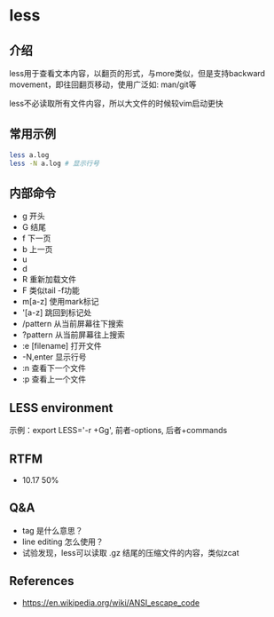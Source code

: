 
# less

## 介绍

less用于查看文本内容，以翻页的形式，与more类似，但是支持backward movement，即往回翻页移动，使用广泛如: man/git等

less不必读取所有文件内容，所以大文件的时候较vim启动更快

## 常用示例

```bash
less a.log
less -N a.log # 显示行号
```

## 内部命令

- g         开头
- G         结尾
- f         下一页
- b         上一页
- u
- d
- R         重新加载文件
- F         类似tail -f功能
- m[a-z] 使用mark标记
- '[a-z] 跳回到标记处
- /pattern 从当前屏幕往下搜索
- ?pattern 从当前屏幕往上搜索
- :e [filename] 打开文件
- -N,enter  显示行号
- :n 查看下一个文件
- :p 查看上一个文件

## LESS environment

示例：export LESS='-r +Gg', 前者-options, 后者+commands

## RTFM

- 10.17 50%

## Q&A

- tag 是什么意思？
- line editing 怎么使用？
- 试验发现，less可以读取 .gz 结尾的压缩文件的内容，类似zcat


## References

- https://en.wikipedia.org/wiki/ANSI_escape_code

